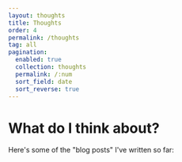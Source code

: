```yaml
---
layout: thoughts
title: Thoughts
order: 4
permalink: /thoughts
tag: all
pagination:
  enabled: true
  collection: thoughts
  permalink: /:num
  sort_field: date
  sort_reverse: true
---
```


<h1>What do I think about?</h1>

Here's some of the "blog posts" I've written so far:
